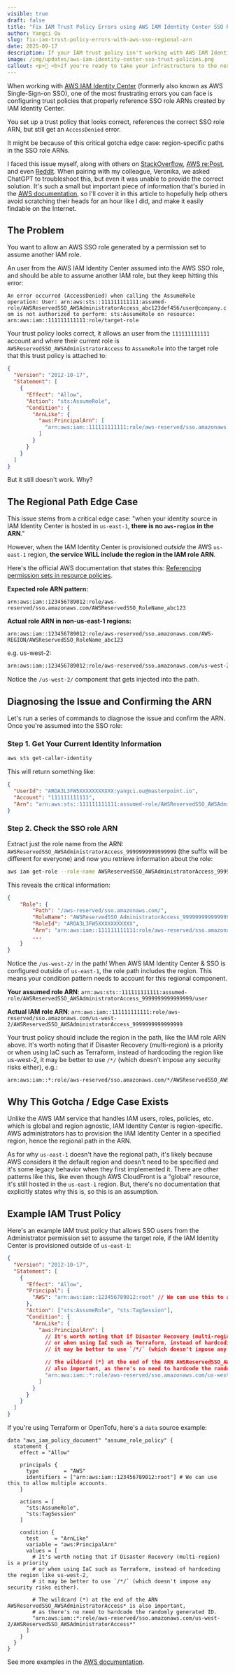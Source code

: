```yaml
---
visible: true
draft: false
title: "Fix IAM Trust Policy Errors using AWS IAM Identity Center SSO Role Regional ARN"
author: Yangci Ou
slug: fix-iam-trust-policy-errors-with-aws-sso-regional-arn
date: 2025-09-17
description: If your IAM trust policy isn't working with AWS IAM Identity Center SSO roles, it might be because us-east-1 does not have the region in the ARN while other regions do.
image: /img/updates/aws-iam-identity-center-sso-trust-policies.png
callout: <p>👋 <b>If you're ready to take your infrastructure to the next level, we're here to help. We love to work together with engineering teams to help them build well-documented, scalable, automated IaC that make their jobs easier. <a href='/contact'>Get in touch!</a></p>
---
```


When working with [AWS IAM Identity Center](https://aws.amazon.com/iam/identity-center/) (formerly also known as AWS Single-Sign-on SSO), one of the most frustrating errors you can face is configuring trust policies that properly reference SSO role ARNs created by IAM Identity Center.

You set up a trust policy that looks correct, references the correct SSO role ARN, but still get an `AccessDenied` error.

It might be because of this critical gotcha edge case: region-specific paths in the SSO role ARNs.

I faced this issue myself, along with others on [StackOverflow](https://stackoverflow.com/questions/73639007/allow-user-to-assume-an-iam-role-with-sso-login), [AWS re:Post](https://repost.aws/questions/QUpP-HDDmXT4C1YvjWvoVl_A/aws-identity-center-assumed-role-principals), and even [Reddit](https://www.reddit.com/r/aws/comments/1ml4zjn/trusting_external_customers_aws_idenitity_center/). When pairing with my colleague, Veronika, we asked ChatGPT to troubleshoot this, but even it was unable to provide the correct solution. It's such a small but important piece of information that's buried in the [AWS documentation](https://docs.aws.amazon.com/singlesignon/latest/userguide/referencingpermissionsets.html), so I'll cover it in this article to hopefully help others avoid scratching their heads for an hour like I did, and make it easily findable on the Internet.

## The Problem

You want to allow an AWS SSO role generated by a permission set to assume another IAM role.

An user from the AWS IAM Identity Center assumed into the AWS SSO role, and should be able to assume another IAM role, but they keep hitting this error:

`An error occurred (AccessDenied) when calling the AssumeRole operation: User: arn:aws:sts::111111111111:assumed-role/AWSReservedSSO_AWSAdministratorAccess_abc123def456/user@company.com is not authorized to perform: sts:AssumeRole on resource: arn:aws:iam::111111111111:role/target-role`

Your trust policy looks correct, it allows an user from the `111111111111` account and where their current role is `AWSReservedSSO_AWSAdministratorAccess` to `AssumeRole` into the target role that this trust policy is attached to:

```json
{
  "Version": "2012-10-17",
  "Statement": [
    {
      "Effect": "Allow",
      "Action": "sts:AssumeRole",
      "Condition": {
        "ArnLike": {
          "aws:PrincipalArn": [
            "arn:aws:iam::111111111111:role/aws-reserved/sso.amazonaws.com/AWSReservedSSO_AWSAdministratorAccess*"
          ]
        }
      }
    }
  ]
}
```

But it still doesn't work. Why?

## The Regional Path Edge Case

This issue stems from a critical edge case: "when your identity source in IAM Identity Center is hosted in `us-east-1`, **there is no `aws-region` in the ARN**."

However, when the IAM Identity Center is provisioned _outside_ the AWS `us-east-1` region, **the service WILL include the region in the IAM role ARN**.

Here's the official AWS documentation that states this: [Referencing permission sets in resource policies](https://docs.aws.amazon.com/singlesignon/latest/userguide/referencingpermissionsets.html).

**Expected role ARN pattern:**

`arn:aws:iam::123456789012:role/aws-reserved/sso.amazonaws.com/AWSReservedSSO_RoleName_abc123`

**Actual role ARN in non-us-east-1 regions:**

`arn:aws:iam::123456789012:role/aws-reserved/sso.amazonaws.com/AWS-REGION/AWSReservedSSO_RoleName_abc123`

e.g. us-west-2:

```bash
arn:aws:iam::123456789012:role/aws-reserved/sso.amazonaws.com/us-west-2/AWSReservedSSO_RoleName_abc123
```

Notice the `/us-west-2/` component that gets injected into the path.

## Diagnosing the Issue and Confirming the ARN

Let's run a series of commands to diagnose the issue and confirm the ARN. Once you're assumed into the SSO role:

### Step 1. Get Your Current Identity Information

```bash
aws sts get-caller-identity
```

This will return something like:

```json
{
  "UserId": "AROA3L3FW5XXXXXXXXXXX:yangci.ou@masterpoint.io",
  "Account": "111111111111",
  "Arn": "arn:aws:sts::111111111111:assumed-role/AWSReservedSSO_AWSAdministratorAccess_9999999999999999/yangci.ou@masterpoint.io"
}
```

### Step 2. Check the SSO role ARN

Extract just the role name from the ARN: `AWSReservedSSO_AWSAdministratorAccess_9999999999999999` (the suffix will be different for everyone) and now you retrieve information about the role:

```bash
aws iam get-role --role-name AWSReservedSSO_AWSAdministratorAccess_9999999999999999
```

This reveals the critical information:

```json
{
    "Role": {
        "Path": "/aws-reserved/sso.amazonaws.com/",
        "RoleName": "AWSReservedSSO_AdministratorAccess_9999999999999999",
        "RoleId": "AROA3L3FW5XXXXXXXXXXX",
        "Arn": "arn:aws:iam::111111111111:role/aws-reserved/sso.amazonaws.com/us-west-2/AWSReservedSSO_AdministratorAccess_9999999999999999", // Note the /us-west-2/ path here!
        ...
    }
}
```

Notice the `/us-west-2/` in the path! When AWS IAM Identity Center & SSO is configured outside of `us-east-1`, the role path includes the region. This means your condition pattern needs to account for this regional component.

**Your assumed role ARN**: `arn:aws:sts::111111111111:assumed-role/AWSReservedSSO_AWSAdministratorAccess_9999999999999999/user`

**Actual IAM role ARN**: `arn:aws:iam::111111111111:role/aws-reserved/sso.amazonaws.com/us-west-2/AWSReservedSSO_AWSAdministratorAccess_9999999999999999`

Your trust policy should include the region in the path, like the IAM role ARN above. It's worth noting that if Disaster Recovery (multi-region) is a priority or when using IaC such as Terraform, instead of hardcoding the region like us-west-2, it may be better to use `/*/` (which doesn't impose any security risks either), e.g.:

```bash
arn:aws:iam::*:role/aws-reserved/sso.amazonaws.com/*/AWSReservedSSO_AWSAdministratorAccess*
```

## Why This Gotcha / Edge Case Exists

Unlike the AWS IAM service that handles IAM users, roles, policies, etc. which is global and region agnostic, IAM Identity Center is region-specific. AWS administrators has to provision the IAM Identity Center in a specified region, hence the regional path in the ARN.

As for why `us-east-1` doesn't have the regional path, it's likely because AWS considers it the default region and doesn't need to be specified and it's some legacy behavior when they first implemented it. There are other patterns like this, like even though AWS CloudFront is a "global" resource, it's still hosted in the `us-east-1` region. But, there's no documentation that explicitly states why this is, so this is an assumption.

## Example IAM Trust Policy

Here's an example IAM trust policy that allows SSO users from the Administrator permission set to assume the target role, if the IAM Identity Center is provisioned outside of `us-east-1`:

```json
{
  "Version": "2012-10-17",
  "Statement": [
    {
      "Effect": "Allow",
      "Principal": {
        "AWS": "arn:aws:iam::123456789012:root" // We can use this to allow multiple accounts.
      },
      "Action": ["sts:AssumeRole", "sts:TagSession"],
      "Condition": {
        "ArnLike": {
          "aws:PrincipalArn": [
            // It's worth noting that if Disaster Recovery (multi-region) is a priority
            // or when using IaC such as Terraform, instead of hardcoding the region like us-west-2,
            // it may be better to use `/*/` (which doesn't impose any security risks either).

            // The wildcard (*) at the end of the ARN AWSReservedSSO_AWSAdministratorAccess* is
            // also important, as there's no need to hardcode the randomly generated ID.
            "arn:aws:iam::*:role/aws-reserved/sso.amazonaws.com/us-west-2/AWSReservedSSO_AWSAdministratorAccess*"
          ]
        }
      }
    }
  ]
}
```

If you're using Terraform or OpenTofu, here's a `data` source example:

```hcl
data "aws_iam_policy_document" "assume_role_policy" {
  statement {
    effect = "Allow"

    principals {
      type        = "AWS"
      identifiers = ["arn:aws:iam::123456789012:root"] # We can use this to allow multiple accounts.
    }

    actions = [
      "sts:AssumeRole",
      "sts:TagSession"
    ]

    condition {
      test     = "ArnLike"
      variable = "aws:PrincipalArn"
      values = [
        # It's worth noting that if Disaster Recovery (multi-region) is a priority
        # or when using IaC such as Terraform, instead of hardcoding the region like us-west-2,
        # it may be better to use `/*/` (which doesn't impose any security risks either).

        # The wildcard (*) at the end of the ARN AWSReservedSSO_AWSAdministratorAccess* is also important,
        # as there's no need to hardcode the randomly generated ID.
        "arn:aws:iam::*:role/aws-reserved/sso.amazonaws.com/us-west-2/AWSReservedSSO_AWSAdministratorAccess*"
      ]
    }
  }
}
```

See more examples in the [AWS documentation](https://docs.aws.amazon.com/singlesignon/latest/userguide/referencingpermissionsets.html#custom-trust-policy-example).

